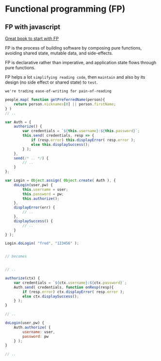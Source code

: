 # Functional programming (FP)

## FP with javascript

[Great book to start with FP](https://mostly-adequate.gitbooks.io/mostly-adequate-guide)

FP is the process of building software by composing pure functions, avoiding shared state, mutable data, and side-effects.

FP is declarative rather than imperative, and application state flows through pure functions.

FP helps a lot `simplifying reading code`, then `maintain` and also by its design (no side effect or shared state) to `test`.


`we're trading ease-of-writing for pain-of-reading`

<!-- Clean code FP -->

<!-- Rule 1 : prefer named function to anonymous : Name every single function
if you sit there stumped, unable to come up with a good name for some function you've written,
 I'd strongly suggest you don't fully understand that function's purpose yet -- or it's just too broad or abstract.
  You need to go back and re-design the function until this is more clear.
And by that point, a name will become more apparent.

In my practice, if I don't have a good name to use for a function, I name it TODO initially.
 I'm certain that I'll at least catch that later when I search for "TODO" comments before committing code.

 -->
```js
people.map( function getPreferredName(person){
    return person.nicknames[0] || person.firstName;
} )
// ..
```


<!-- Rule 2: Avoid using `this` keyword -->
```js
var Auth = {
    authorize() {
        var credentials = `${this.username}:${this.password}`;
        this.send( credentials, resp => {
            if (resp.error) this.displayError( resp.error );
            else this.displaySuccess();
        } );
    },
    send(/* .. */) {
        // ..
    }
};

var Login = Object.assign( Object.create( Auth ), {
    doLogin(user,pw) {
        this.username = user;
        this.password = pw;
        this.authorize();
    },
    displayError(err) {
        // ..
    },
    displaySuccess() {
        // ..
    }
} );

Login.doLogin( "fred", "123456" );


// becomes


// ..

authorize(ctx) {
    var credentials = `${ctx.username}:${ctx.password}`;
    Auth.send( credentials, function onResp(resp){
        if (resp.error) ctx.displayError( resp.error );
        else ctx.displaySuccess();
    } );
}

// ..

doLogin(user,pw) {
    Auth.authorize( {
        username: user,
        password: pw
    } );
}

// ..

```